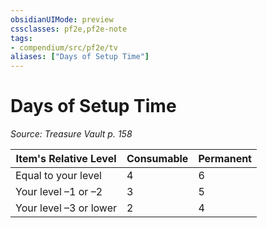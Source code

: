 ```yaml
---
obsidianUIMode: preview
cssclasses: pf2e,pf2e-note
tags:
- compendium/src/pf2e/tv
aliases: ["Days of Setup Time"]
---
```

# Days of Setup Time  
*Source: Treasure Vault p. 158*  

| Item's Relative Level | Consumable | Permanent |
|-----------------------|------------|-----------|
| Equal to your level | 4 | 6 |
| Your level –1 or –2 | 3 | 5 |
| Your level –3 or lower | 2 | 4 |